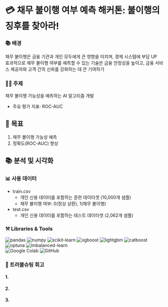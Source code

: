 # 💳 채무 불이행 여부 예측 해커톤: 불이행의 징후를 찾아라!

### 📚 배경
채무 불이행은 금융 기관과 개인 모두에게 큰 영향을 미치며, 경제 시스템에 부담 UP
<br>효과적으로 채무 불이행 여부를 예측할 수 있는 기술은 금융 안정성을 높이고, 금융 서비스 제공자와 고객 간의 신뢰를 강화하는 데 큰 기여하기

### 🧑‍💻 주제
채무 불이행 가능성을 예측하는 AI 알고리즘 개발 
- 주요 평가 지표: ROC-AUC

## 🎯 목표
1. 채무 불이행 가능성 예측
2. 정확도(ROC-AUC) 향상

## 📚 분석 및 시각화

### 📊 사용 데이터
- train.csv
  - 개인 신용 데이터를 포함하는 훈련 데이터셋 (10,000개 샘플)
  - 채무 불이행 여부: 0(정상 상환), 1(채무 불이행)
- test.csv
  - 개인 신용 데이터를 포함하는 테스트 데이터셋 (2,062개 샘플)
    
### ⚒️ Libraries & Tools
![pandas](https://img.shields.io/badge/pandas-150458.svg?&style=for-the-badge&logo=pandas&logoColor=white)
![numpy](https://img.shields.io/badge/numpy-013243.svg?&style=for-the-badge&logo=numpy&logoColor=white)
![scikit-learn](https://img.shields.io/badge/scikitlearn-F7931E.svg?&style=for-the-badge&logo=scikitlearn&logoColor=white)
![xgboost](https://img.shields.io/badge/xgboost-3CC131.svg?&style=for-the-badge&logo=xgboost&logoColor=white)
![lightgbm](https://img.shields.io/badge/lightgbm-9C4A2D.svg?&style=for-the-badge&logo=lightgbm&logoColor=white)
![catboost](https://img.shields.io/badge/catboost-00A3FF.svg?&style=for-the-badge&logo=catboost&logoColor=white)
![optuna](https://img.shields.io/badge/optuna-4A90E2.svg?&style=for-the-badge&logo=optuna&logoColor=white)
![imbalanced-learn](https://img.shields.io/badge/imbalanced--learn-00A1E4.svg?&style=for-the-badge&logo=python&logoColor=white)
<br>
![Google Colab](https://img.shields.io/badge/Google_Colab-F9AB00.svg?&style=for-the-badge&logo=googlecolab&logoColor=white)
![GitHub](https://img.shields.io/badge/github-181717.svg?&style=for-the-badge&logo=github&logoColor=white)


### 🔧 트러블슈팅 회고
#### 1. 


#### 2. 


#### 3. 




